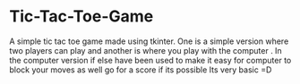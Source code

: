 # Tic-Tac-Toe-Game
A simple tic tac toe game made using tkinter.
One is a simple version where two players can play and another is where you play with the computer .
In the computer version if else have been used to make it easy for computer to block your moves as well go for a score if its possible
Its very basic =D
